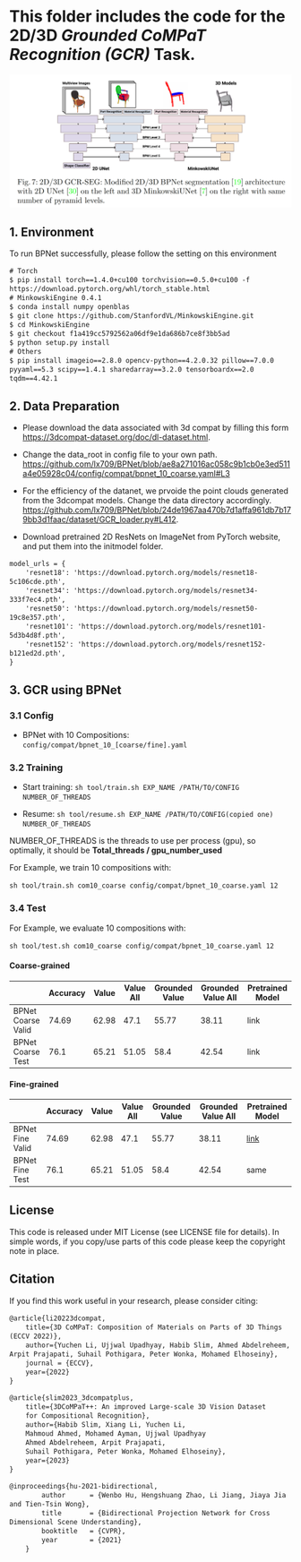 # This folder includes the code for the 2D/3D *Grounded CoMPaT Recognition (GCR)* Task.

![image](./imgs/fig_GCR.png)

## 1. Environment
To run BPNet successfully, please follow the setting on this environment
```shell
# Torch
$ pip install torch==1.4.0+cu100 torchvision==0.5.0+cu100 -f https://download.pytorch.org/whl/torch_stable.html
# MinkowskiEngine 0.4.1
$ conda install numpy openblas
$ git clone https://github.com/StanfordVL/MinkowskiEngine.git
$ cd MinkowskiEngine
$ git checkout f1a419cc5792562a06df9e1da686b7ce8f3bb5ad
$ python setup.py install
# Others
$ pip install imageio==2.8.0 opencv-python==4.2.0.32 pillow==7.0.0 pyyaml==5.3 scipy==1.4.1 sharedarray==3.2.0 tensorboardx==2.0 tqdm==4.42.1
```

## 2. Data Preparation
- Please download the data associated with 3d compat by filling this form https://3dcompat-dataset.org/doc/dl-dataset.html. 

- Change the data_root in config file to your own path.
https://github.com/lx709/BPNet/blob/ae8a271016ac058c9b1cb0e3ed511a4e05928c04/config/compat/bpnet_10_coarse.yaml#L3

- For the efficiency of the datanet, we prvoide the point clouds generated from the 3dcompat models. Change the data directory accordingly. https://github.com/lx709/BPNet/blob/24de1967aa470b7d1affa961db7b179bb3d1faac/dataset/GCR_loader.py#L412.

- Download pretrained 2D ResNets on ImageNet from PyTorch website, and put them into the initmodel folder.
```
model_urls = {
    'resnet18': 'https://download.pytorch.org/models/resnet18-5c106cde.pth',
    'resnet34': 'https://download.pytorch.org/models/resnet34-333f7ec4.pth',
    'resnet50': 'https://download.pytorch.org/models/resnet50-19c8e357.pth',
    'resnet101': 'https://download.pytorch.org/models/resnet101-5d3b4d8f.pth',
    'resnet152': 'https://download.pytorch.org/models/resnet152-b121ed2d.pth',
}
```



## 3. GCR using BPNet

### 3.1 Config
- BPNet with 10 Compositions: ```config/compat/bpnet_10_[coarse/fine].yaml``` 

### 3.2 Training

- Start training:
```sh tool/train.sh EXP_NAME /PATH/TO/CONFIG NUMBER_OF_THREADS```

- Resume: 
```sh tool/resume.sh EXP_NAME /PATH/TO/CONFIG(copied one) NUMBER_OF_THREADS```

NUMBER_OF_THREADS is the threads to use per process (gpu), so optimally, it should be **Total_threads / gpu_number_used**


For Example, we train 10 compositions with:

```sh tool/train.sh com10_coarse config/compat/bpnet_10_coarse.yaml 12```

### 3.4 Test

For Example, we evaluate  10 compositions with:

```sh tool/test.sh com10_coarse config/compat/bpnet_10_coarse.yaml 12```

#### **Coarse-grained**
|                   | Accuracy | Value | Value All | Grounded Value | Grounded Value All | Pretrained Model |
|-------------------|----------|-------|-----------|----------------|--------------------|------------------|
| BPNet Coarse Valid| 74.69    | 62.98 | 47.1      | 55.77          | 38.11              | link             |
| BPNet Coarse Test | 76.1     | 65.21 | 51.05     | 58.4           | 42.54              | link             |


#### **Fine-grained**
|                   | Accuracy | Value | Value All | Grounded Value | Grounded Value All | Pretrained Model |
|-------------------|----------|-------|-----------|----------------|--------------------|------------------|
| BPNet Fine Valid| 74.69    | 62.98 | 47.1      | 55.77          | 38.11              | [link](https://drive.google.com/file/d/1J297W4CHfg_uMRpeFtTSxbu5bp4rIpTL/view?usp=sharing)             |
| BPNet Fine Test | 76.1     | 65.21 | 51.05     | 58.4           | 42.54              | same             |


## License
This code is released under MIT License (see LICENSE file for details). In simple words, if you copy/use parts of this code please keep the copyright note in place.


## Citation
If you find this work useful in your research, please consider citing:

```
@article{li20223dcompat,
    title={3D CoMPaT: Composition of Materials on Parts of 3D Things (ECCV 2022)},
    author={Yuchen Li, Ujjwal Upadhyay, Habib Slim, Ahmed Abdelreheem, Arpit Prajapati, Suhail Pothigara, Peter Wonka, Mohamed Elhoseiny},
    journal = {ECCV},
    year={2022}
}
```

```
@article{slim2023_3dcompatplus,
    title={3DCoMPaT++: An improved Large-scale 3D Vision Dataset
    for Compositional Recognition},
    author={Habib Slim, Xiang Li, Yuchen Li,
    Mahmoud Ahmed, Mohamed Ayman, Ujjwal Upadhyay
    Ahmed Abdelreheem, Arpit Prajapati,
    Suhail Pothigara, Peter Wonka, Mohamed Elhoseiny},
    year={2023}
}
```

```
@inproceedings{hu-2021-bidirectional,
        author      = {Wenbo Hu, Hengshuang Zhao, Li Jiang, Jiaya Jia and Tien-Tsin Wong},
        title       = {Bidirectional Projection Network for Cross Dimensional Scene Understanding},
        booktitle   = {CVPR},
        year        = {2021}
    }
```
